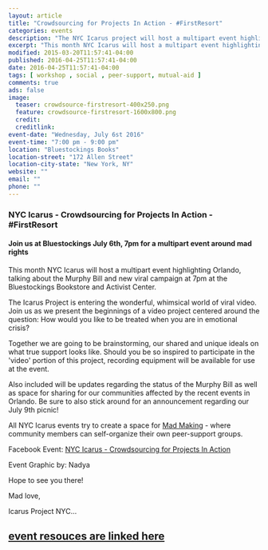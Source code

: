 ```yaml
---
layout: article
title: "Crowdsourcing for Projects In Action - #FirstResort"
categories: events
description: "The NYC Icarus project will host a multipart event highlighting Orlando, talking about the Murphy Bill and new viral campaign"
excerpt: "This month NYC Icarus will host a multipart event highlighting Orlando, talking about the Murphy Bill and seeking to co-create a viral video campaign"
modified: 2015-03-20T11:57:41-04:00
published: 2016-04-25T11:57:41-04:00
date: 2016-04-25T11:57:41-04:00
tags: [ workshop , social , peer-support, mutual-aid ]
comments: true
ads: false
image:
  teaser: crowdsource-firstresort-400x250.png
  feature: crowdsource-firstresort-1600x800.png
  credit: 
  creditlink: 
event-date: "Wednesday, July 6st 2016"
event-time: "7:00 pm - 9:00 pm"
location: "Bluestockings Books"
location-street: "172 Allen Street"
location-city-state: "New York, NY"
website: ""
email: ""
phone: ""
---
```

### NYC Icarus - Crowdsourcing for Projects In Action - #FirstResort

#### Join us at Bluestockings July 6th, 7pm for a multipart event around mad rights

This month NYC Icarus will host a multipart event highlighting Orlando, talking about the Murphy Bill and new viral campaign at 7pm at the Bluestockings Bookstore and Activist Center.  

The Icarus Project is entering the wonderful, whimsical world of viral video. Join us as we present the beginnings of a video project centered around the question: How would you like to be treated when you are in emotional crisis?

Together we are going to be brainstorming, our shared and unique ideals on what true support looks like. Should you be so inspired to participate in the 'video' portion of this project, recording equipment will be available for use at the event. 

Also included will be updates regarding the status of the Murphy Bill as well as space for sharing for our communities affected by the recent events in Orlando. Be sure to also stick around for an announcement regarding our July 9th picnic!

All NYC Icarus events try to create a space for [Mad Making](http://nycicarus.org/events/madmaking/) - where community members can self-organize their own peer-support groups.

Facebook Event: [NYC Icarus - Crowdsourcing for Projects In Action](https://www.facebook.com/events/1043170469083794/)

Event Graphic by: Nadya

Hope to see you there!

Mad love,

Icarus Project NYC...

## [event resouces are linked here](/resources/first-resort-resources/)
